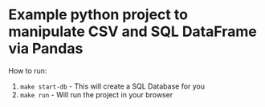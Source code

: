 Example python project to manipulate CSV and SQL DataFrame via Pandas
====

How to run:
1. `make start-db` - This will create a SQL Database for you
2. `make run` - Will run the project in your browser


